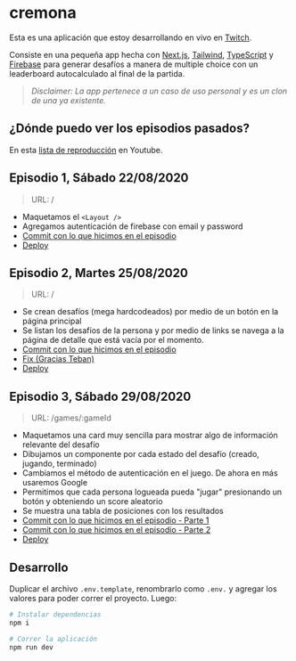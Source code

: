 # cremona

Esta es una aplicación que estoy desarrollando en vivo en [Twitch](https://www.twitch.tv/durancristhian).

Consiste en una pequeña app hecha con [Next.js](https://nextjs.org/), [Tailwind](https://tailwindcss.com/), [TypeScript](https://www.typescriptlang.org/) y [Firebase](https://firebase.google.com/) para generar desafíos a manera de multiple choice con un leaderboard autocalculado al final de la partida.

> _Disclaimer: La app pertenece a un caso de uso personal y es un clon de una ya existente._

## ¿Dónde puedo ver los episodios pasados?

En esta [lista de reproducción](https://www.youtube.com/playlist?list=PL83h8sf8uOkwOUa-cYh8XK-086gQf0Fy-) en Youtube.

## Episodio 1, Sábado 22/08/2020

> URL: /

- Maquetamos el `<Layout />`
- Agregamos autenticación de firebase con email y password
- [Commit con lo que hicimos en el episodio](https://github.com/durancristhian/cremona/commit/449769031786660e3631e9476da400ac5d1fb159)
- [Deploy](https://cremona-chihl7k7x.vercel.app/)

## Episodio 2, Martes 25/08/2020

> URL: /

- Se crean desafíos (mega hardcodeados) por medio de un botón en la página principal
- Se listan los desafíos de la persona y por medio de links se navega a la página de detalle que está vacía por el momento.
- [Commit con lo que hicimos en el episodio](https://github.com/durancristhian/cremona/commit/46acf428944cfc1bb1ce27b365d875d2d1e523d2)
- [Fix (Gracias Teban)](https://github.com/durancristhian/cremona/commit/59af753515d55b5818fa8bfb3ea87cce9534ca6c)
- [Deploy](https://cremona-ehj6bcue2.vercel.app/)

## Episodio 3, Sábado 29/08/2020

> URL: /games/:gameId

- Maquetamos una card muy sencilla para mostrar algo de información relevante del desafío
- Dibujamos un componente por cada estado del desafío (creado, jugando, terminado)
- Cambiamos el método de autenticación en el juego. De ahora en más usaremos Google
- Permitimos que cada persona logueada pueda "jugar" presionando un botón y obteniendo un score aleatorio
- Se muestra una tabla de posiciones con los resultados
- [Commit con lo que hicimos en el episodio - Parte 1](https://github.com/durancristhian/cremona/commit/6775dce64e404d6d0d1b9e394ada6f9e60f518eb)
- [Commit con lo que hicimos en el episodio - Parte 2](https://github.com/durancristhian/cremona/commit/fd7eaee00f303f2a8fe81920e0ac654ea226b1f9)
- [Deploy](https://cremona-f6g71y7pa.vercel.app/)


## Desarrollo

Duplicar el archivo `.env.template`, renombrarlo como `.env.` y agregar los valores para poder correr el proyecto. Luego:

```bash
# Instalar dependencias
npm i

# Correr la aplicación
npm run dev
```

